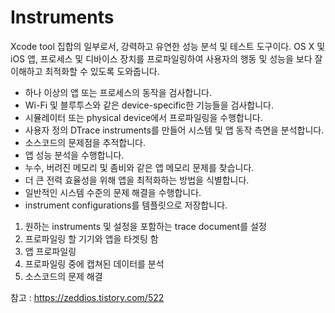 # Instruments

Xcode tool 집합의 일부로서, 강력하고 유연한 성능 분석 및 테스트 도구이다. OS X 및 iOS 앱, 프로세스 및 디바이스 장치를 프로파일링하여 사용자의 행동 및 성능을 보다 잘 이해하고 최적화할 수 있도록 도와줍니다. 



* 하나 이상의 앱 또는 프로세스의 동작을 검사합니다.
* Wi-Fi 및 블루투스와 같은 device-specific한 기능들을 검사합니다.
* 시뮬레이터 또는 physical device에서 프로파일링을 수행합니다.
* 사용자 정의 DTrace instruments를 만들어 시스템 및 앱 동작 측면을 분석합니다.
* 소스코드의 문제점을 추적합니다.
* 앱 성능 분석을 수행합니다.
* 누수, 버려진 메모리 및 좀비와 같은 앱 메모리 문제를 찾습니다.
* 더 큰 전력 효율성을 위해 앱을 최적화하는 방법을 식별합니다.
* 일반적인 시스템 수준의 문제 해결을 수행합니다.
* instrument configurations를 템플릿으로 저장합니다.



1. 원하는 instruments 및 설정을 포함하는 trace document를 설정
2. 프로파일링 할 기기와 앱을 타겟팅 함
3. 앱 프로파일링
4. 프로파일링 중에 캡쳐된 데이터를 분석
5. 소스코드의 문제 해결







참고 : https://zeddios.tistory.com/522

